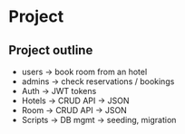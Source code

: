 # Project

## Project outline 

- users -> book room from an hotel
- admins -> check reservations / bookings 
- Auth -> JWT tokens 
- Hotels -> CRUD API -> JSON
- Room -> CRUD API -> JSON
- Scripts -> DB mgmt -> seeding, migration